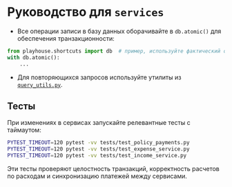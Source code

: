# Руководство для `services`

- Все операции записи в базу данных оборачивайте в `db.atomic()` для обеспечения транзакционности:

```python
from playhouse.shortcuts import db  # пример, используйте фактический объект
with db.atomic():
    ...
```

- Для повторяющихся запросов используйте утилиты из [`query_utils.py`](./query_utils.py).

## Тесты
При изменениях в сервисах запускайте релевантные тесты с таймаутом:

```bash
PYTEST_TIMEOUT=120 pytest -vv tests/test_policy_payments.py
PYTEST_TIMEOUT=120 pytest -vv tests/test_expense_service.py
PYTEST_TIMEOUT=120 pytest -vv tests/test_income_service.py
```

Эти тесты проверяют целостность транзакций, корректность расчетов по расходам и синхронизацию платежей между сервисами.
